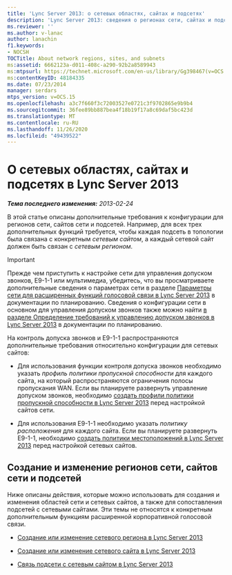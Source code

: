 ```yaml
---
title: 'Lync Server 2013: о сетевых областях, сайтах и подсетях'
description: 'Lync Server 2013: сведения о регионах сети, сайтах и подсетях.'
ms.reviewer: ''
ms.author: v-lanac
author: lanachin
f1.keywords:
- NOCSH
TOCTitle: About network regions, sites, and subnets
ms:assetid: 6662123a-d011-408c-a290-92b2a8589943
ms:mtpsurl: https://technet.microsoft.com/en-us/library/Gg398467(v=OCS.15)
ms:contentKeyID: 48184335
ms.date: 07/23/2014
manager: serdars
mtps_version: v=OCS.15
ms.openlocfilehash: a3c7f660f3c72003527e0721c3f9702865e9b9b4
ms.sourcegitcommit: 36fee89bb887bea4f18b19f17a8c69daf5bc423d
ms.translationtype: MT
ms.contentlocale: ru-RU
ms.lasthandoff: 11/26/2020
ms.locfileid: "49439522"
---
```

# <a name="about-network-regions-sites-and-subnets-in-lync-server-2013"></a>О сетевых областях, сайтах и подсетях в Lync Server 2013

<div data-xmlns="http://www.w3.org/1999/xhtml">

<div class="topic" data-xmlns="http://www.w3.org/1999/xhtml" data-msxsl="urn:schemas-microsoft-com:xslt" data-cs="https://msdn.microsoft.com/">

<div data-asp="https://msdn2.microsoft.com/asp">



</div>

<div id="mainSection">

<div id="mainBody">

<span> </span>

_**Тема последнего изменения:** 2013-02-24_

В этой статье описаны дополнительные требования к конфигурации для регионов сети, сайтов сети и подсетей. Например, для всех трех дополнительных функций требуется, чтобы каждая подсеть в топологии была связана с конкретным *сетевым сайтом*, а каждый сетевой сайт должен быть связан с *сетевым регионом*.

<div>


> [!IMPORTANT]  
> Прежде чем приступить к настройке сети для управления допуском звонков, E9-1-1 или мультимедиа, убедитесь, что вы просматриваете дополнительные сведения о параметрах сети в разделе <A href="lync-server-2013-network-settings-for-the-advanced-enterprise-voice-features.md">Параметры сети для расширенных функций голосовой связи в Lync Server 2013</A> в документации по планированию. Сведения о конфигурации сети в основном для управления допуском звонков также можно найти <A href="lync-server-2013-defining-your-requirements-for-call-admission-control.md">в разделе Определение требований к управлению допуском звонков в Lync Server 2013</A> в документации по планированию.



</div>

На контроль допуска звонков и E9-1-1 распространяются дополнительные требования относительно конфигурации для сетевых сайтов:

  - Для использования функции контроля допуска звонков необходимо указать *профиль политики пропускной способности* для каждого сайта, на который распространяются ограничения полосы пропускания WAN. Если вы планируете развернуть управление допуском звонков, необходимо [создать профили политики пропускной способности в Lync Server 2013](lync-server-2013-create-bandwidth-policy-profiles.md) перед настройкой сайтов сети.

  - Для использования E9-1-1 необходимо указать *политику расположения* для каждого сайта. Если вы планируете развернуть E9-1-1, необходимо [создать политики местоположений в Lync Server 2013](lync-server-2013-create-location-policies.md) перед настройкой сетевых сайтов.

<div>

## <a name="create-or-modify-network-regions-network-sites-and-subnets"></a>Создание и изменение регионов сети, сайтов сети и подсетей

Ниже описаны действия, которые можно использовать для создания и изменения областей сети и сетевых сайтов, а также для сопоставления подсетей с сетевыми сайтами. Эти темы не относятся к конкретным дополнительным функциям расширенной корпоративной голосовой связи.

  - [Создание или изменение сетевого региона в Lync Server 2013](lync-server-2013-create-or-modify-a-network-region.md)

  - [Создание или изменение сетевого сайта в Lync Server 2013](lync-server-2013-create-or-modify-a-network-site.md)

  - [Связь подсети с сетевым сайтом в Lync Server 2013](lync-server-2013-associate-a-subnet-with-a-network-site.md)

</div>

</div>

<span> </span>

</div>

</div>

</div>

